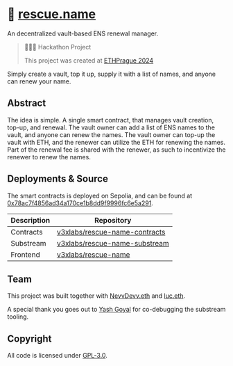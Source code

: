 # 🛟 [rescue.name](https://rescue.name)

An decentralized vault-based ENS renewal manager.

> 👷🏽‍♀️ Hackathon Project
>
> This project was created at [ETHPrague 2024](https://ethprague.com)

Simply create a vault, top it up, supply it with a list of names, and anyone can renew your name.

## Abstract

The idea is simple. A single smart contract, that manages vault creation, top-up, and renewal. The vault owner can add a list of ENS names to the vault, and anyone can renew the names. The vault owner can top-up the vault with ETH, and the renewer can utilize the ETH for renewing the names. Part of the renewal fee is shared with the renewer, as such to incentivize the renewer to renew the names.

## Deployments & Source

The smart contracts is deployed on Sepolia, and can be found at [0x78ac7f4856ad34a170ce1b8dd9f9996fc6e5a291](https://sepolia.etherscan.io/address/0x78ac7f4856ad34a170ce1b8dd9f9996fc6e5a291).

| Description | Repository                                                                |
| ----------- | ------------------------------------------------------------------------- |
| Contracts   | [v3xlabs/rescue-name-contracts](https://github.com/rescue-name-contracts) |
| Substream   | [v3xlabs/rescue-name-substream](https://github.com/rescue-name-substream) |
| Frontend    | [v3xlabs/rescue-name](https://github.com/rescue-name)                     |

## Team

This project was built together with [NevvDevv.eth](https://github.com/JustAnotherDevv) and [luc.eth](https://github.com/lucemans).

A special thank you goes out to [Yash Goyal](https://github.com/yashgo0018) for co-debugging the substream tooling.

## Copyright

All code is licensed under [GPL-3.0](./LICENSE).
